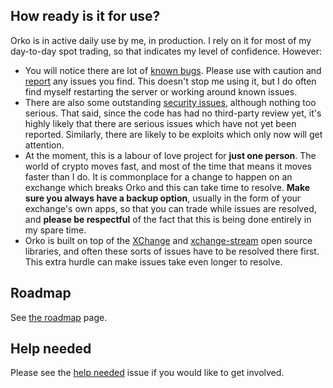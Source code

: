 ## How ready is it for use?

Orko is in active daily use by me, in production. I rely on it for most of my day-to-day spot trading, so that indicates my level of confidence. However:

- You will notice there are lot of [known bugs](../issues?utf8=%E2%9C%93&q=is%3Aissue+is%3Aopen+label%3Abug). Please use with caution and [report](../issues/new/choose) any issues you find. This doesn't stop me using it, but I do often find myself restarting the server or working around known issues.
- There are also some outstanding [security issues](../issues?utf8=%E2%9C%93&q=is%3Aissue+is%3Aopen+label%3Asecurity), although nothing too serious. That said, since the code has had no third-party review yet, it's highly likely that there are serious issues which have not yet been reported. Similarly, there are likely to be exploits which only now will get attention.
- At the moment, this is a labour of love project for **just one person**. The world of crypto moves fast, and most of the time that means it moves faster than I do. It is commonplace for a change to happen on an exchange which breaks Orko and this can take time to resolve. **Make sure you always have a backup option**, usually in the form of your exchange's own apps, so that you can trade while issues are resolved, and **please be respectful** of the fact that this is being done entirely in my spare time.
- Orko is built on top of the [XChange](https://github.com/knowm/XChange) and [xchange-stream](https://github.com/bitrich-info/xchange-stream) open source libraries, and often these sorts of issues have to be resolved there first. This extra hurdle can make issues take even longer to resolve.

## Roadmap

See [the roadmap](Roadmap) page.

## Help needed

Please see the [help needed](../issues/111) issue if you would like to get involved.
